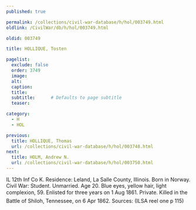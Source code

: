 ```yaml
---
published: true

permalink: /collections/civil-war-database/h/hol/003749.html
oldlink: /CivilWar/db/h/hol/003749.html

oldid: 003749

title: HOLLIQUE, Tosten

pagelist:
  exclude: false
  order: 3749
  image: 
  alt:
  caption:
  title:
  subtitle:      # Defaults to page subtitle
  teaser:

category: 
  - H 
  - HOL

previous:
  title: HOLLIQUE, Thomas
  url: /collections/civil-war-database/h/hol/003748.html  
next:
  title: HOLM, Andrew N.
  url: /collections/civil-war-database/h/hol/003750.html   
---
```

IL 12th Inf Co K. Residence: Leland, La Salle County, Illinois. Born in Norway. Civil War: Student. Unmarried. Age 20. Blue eyes, yellow hair, light complexion, 5&#146;9&#148;. Enlisted for three years on 1 Aug 1861. Private. Killed in the Battle of Shiloh, Tennessee, on 6 Apr 1862. Sources: (ILSA reel one p 115)